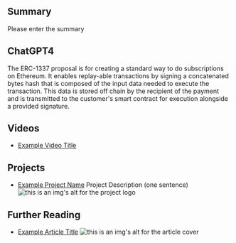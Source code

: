 ## Summary

Please enter the summary

## ChatGPT4

The ERC-1337 proposal is for creating a standard way to do subscriptions on Ethereum. It enables replay-able transactions by signing a concatenated bytes hash that is composed of the input data needed to execute the transaction. This data is stored off chain by the recipient of the payment and is transmitted to the customer's smart contract for execution alongside a provided signature.

## Videos

- [Example Video Title](https://www.youtube.com/watch?v=TDGq4aeevgY)

## Projects

- [Example Project Name](https://xxxx.xxx/xxxxx) Project Description (one sentence) ![this is an img's alt for the project logo](https://xxxx.xxx/project-logo.xxx)

## Further Reading

- [Example Article Title](https://xxxx.xxx/xxxxx) ![this is an img's alt for the article cover](https://xxxx.xxx/article-cover.xxx)
